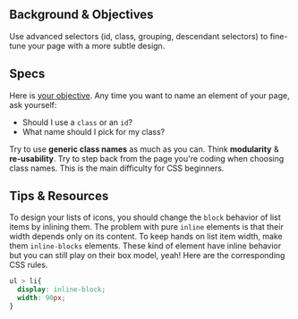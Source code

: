 ## Background & Objectives

Use advanced selectors (id, class, grouping, descendant selectors) to fine-tune your page with a more subtle design.

## Specs

Here is [your objective](http://lewagon.github.io/html-css-challenges/04-advanced-selectors/). Any time you want to name an element of your page, ask yourself:

- Should I use a `class` or an `id`?
- What name should I pick for my class?

Try to use **generic class names** as much as you can. Think **modularity** & **re-usability**. Try to step back from the page you're coding when choosing class names. This is the main difficulty for CSS beginners.

## Tips & Resources

To design your lists of icons, you should change the `block` behavior of list items by inlining them. The problem with pure `inline` elements is that their width depends only on its content. To keep hands on list item width, make them `inline-blocks` elements. These kind of element have inline behavior but you can still play on their box model, yeah! Here are the corresponding CSS rules.

```css
ul > li{
  display: inline-block;
  width: 90px;
}
```